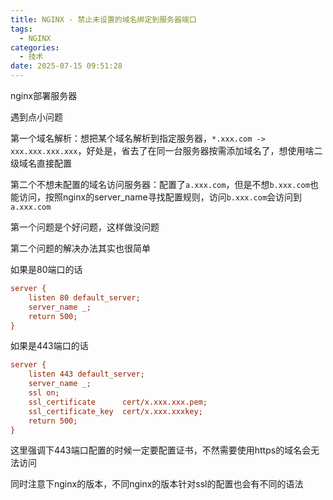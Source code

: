 ```yaml
---
title: NGINX - 禁止未设置的域名绑定到服务器端口
tags:
  - NGINX
categories:
  - 技术
date: 2025-07-15 09:51:28
---
```


nginx部署服务器

遇到点小问题

第一个域名解析：想把某个域名解析到指定服务器，`*.xxx.com -> xxx.xxx.xxx.xxx`，好处是，省去了在同一台服务器按需添加域名了，想使用啥二级域名直接配置

第二个不想未配置的域名访问服务器：配置了`a.xxx.com`，但是不想`b.xxx.com`也能访问，按照nginx的server\_name寻找配置规则，访问`b.xxx.com`会访问到`a.xxx.com`

第一个问题是个好问题，这样做没问题

第二个问题的解决办法其实也很简单

如果是80端口的话

```ini
server {
    listen 80 default_server;
    server_name _;
    return 500;
}
```

如果是443端口的话

```ini
server {
    listen 443 default_server;
    server_name _;
    ssl on;
    ssl_certificate      cert/x.xxx.xxx.pem;
    ssl_certificate_key  cert/x.xxx.xxxkey;
    return 500;
}
```

这里强调下443端口配置的时候一定要配置证书，不然需要使用https的域名会无法访问

同时注意下nginx的版本，不同nginx的版本针对ssl的配置也会有不同的语法
